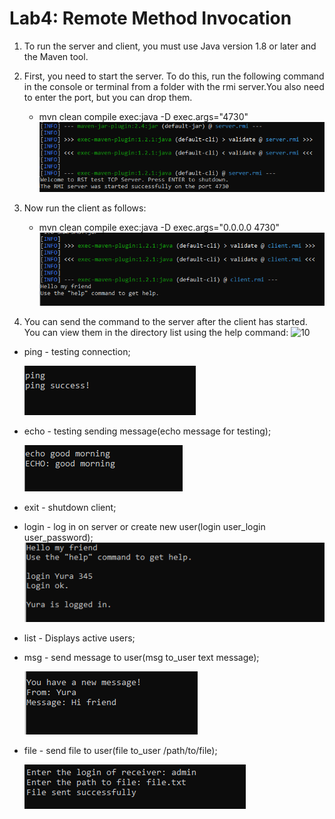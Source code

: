 # Lab4: Remote Method Invocation

1. To run the server and client, you must use Java version 1.8 or later and the Maven tool.
2. First, you need to start the server. To do this, run the following command in the console or terminal from a folder with the rmi server.You also need to enter the port, but you can drop them.
    - mvn clean compile exec:java -D exec.args="4730"
  ![11](https://github.com/IK-31-Kachor/information-and-communication-systems/blob/master/Lab4/Screenshots/11.PNG)

3. Now run the client as follows:  
    - mvn clean compile exec:java -D exec.args="0.0.0.0 4730"
  ![12](https://github.com/IK-31-Kachor/information-and-communication-systems/blob/master/Lab4/Screenshots/12.PNG)
  
4. You can send the command to the server after the client has started. You can view them in the directory list using the help command:
   ![10]() 
 
  - ping - testing connection;
  
    ![15](https://github.com/IK-31-Kachor/information-and-communication-systems/blob/master/Lab4/Screenshots/15.PNG)
  
  - echo - testing sending message(echo message for testing);
  
    ![14](https://github.com/IK-31-Kachor/information-and-communication-systems/blob/master/Lab4/Screenshots/14.PNG)
    
  - exit - shutdown client;
  - login - log in on server or create new user(login user_login user_password);
    ![13](https://github.com/IK-31-Kachor/information-and-communication-systems/blob/master/Lab4/Screenshots/13.PNG)
  - list - Displays active users;
  - msg - send message to user(msg to_user text message);
  
    ![16](https://github.com/IK-31-Kachor/information-and-communication-systems/blob/master/Lab4/Screenshots/16.PNG)
    
  - file - send file to user(file to_user /path/to/file); 
    
    ![17](https://github.com/IK-31-Kachor/information-and-communication-systems/blob/master/Lab4/Screenshots/17.PNG)    
       